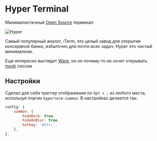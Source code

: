 # Hyper Terminal

Минималистичный [Open Source](https://hyper.is) терминал

![Hyper](https://i.imgur.com/lEWWhb2.png)

Самый популярный аналог, iTerm, это целый завод для открытия консервной банки, избыточно для почти всех задач. Hyper это чистый минимализм.

Еще интересно выглядит [Warp](https://www.warp.dev), но он почему-то не хочет открывать [mosh](/mosh) сессии

## Настройки

Сделал для себя триггер отображения по `Opt + ;` из любого места, используя плагин `hyperterm-summon`. В настройках делается так:

```js
config: {
	summon: {
		hideDock: true,
		hideOnBlur: true,
		hotkey: 'Alt+;',
	},
},
```
